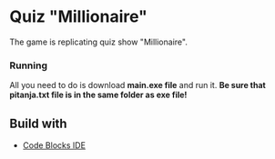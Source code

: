 # Quiz "Millionaire"

The game is replicating quiz show "Millionaire".


### Running
All you need to do is download **main.exe file** and run it. **Be sure that pitanja.txt file is in the same folder as exe file!**


## Build with

* [Code Blocks IDE](http://www.codeblocks.org/)




